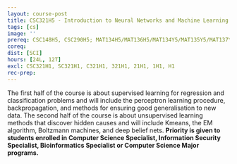 ```yaml
---
layout: course-post
title: CSC321H5 - Introduction to Neural Networks and Machine Learning
tags: [cs]
image: ''
prereq: CSC148H5, CSC290H5; MAT134H5/MAT136H5/MAT134Y5/MAT135Y5/MAT137Y5/MAT157Y5/MAT233H5, MAT223H5/MAT240H5; STA256H5
coreq: 
dist: [SCI]
hours: [24L, 12T]
excl: CSC321H1, SC321H1, C321H1, 321H1, 21H1, 1H1, H1
rec-prep: 
---
```


The first half of the course is about supervised learning for regression and classification problems and will include the perceptron learning procedure, backpropagation, and methods for ensuring good generalisation to new data. The second half of the course is about unsupervised learning methods that discover hidden causes and will include Kmeans, the EM algorithm, Boltzmann machines, and deep belief nets. **Priority is given to students enrolled in Computer Science Specialist, Information Security Specialist, Bioinformatics Specialist or Computer Science Major programs.**
